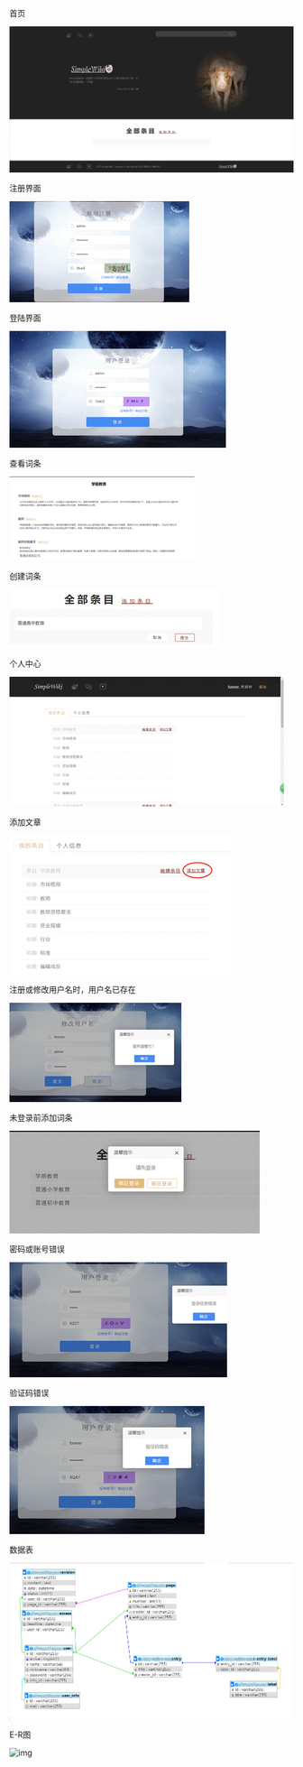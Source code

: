 

首页

![首页](.assets/SimpleWiki/首页.png)

注册界面

![img](.assets/SimpleWiki/clip_image002-1574081876864.gif)

登陆界面

![img](.assets/SimpleWiki/clip_image004-1574081876864.gif)

查看词条

![img](.assets/SimpleWiki/clip_image006-1574081876864.gif)

创建词条

![img](.assets/SimpleWiki/clip_image008-1574081876864.gif)

个人中心

![img](.assets/SimpleWiki/clip_image010.gif)

添加文章

![img](.assets/SimpleWiki/clip_image012.gif)

注册或修改用户名时，用户名已存在

![img](.assets/SimpleWiki/clip_image002.gif)

未登录前添加词条

![img](.assets/SimpleWiki/clip_image004.gif)

密码或账号错误

![img](.assets/SimpleWiki/clip_image006.gif)

验证码错误

![img](.assets/SimpleWiki/clip_image008.gif)

数据表

![img](.assets/SimpleWiki/数据库.png)

E-R图

![img](.assets/SimpleWiki/ER图.png)
